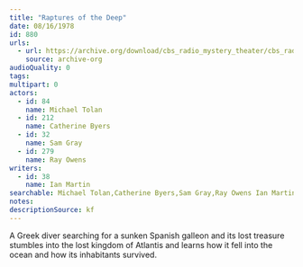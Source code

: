 ```yaml
---
title: "Raptures of the Deep"
date: 08/16/1978
id: 880
urls: 
  - url: https://archive.org/download/cbs_radio_mystery_theater/cbs_radio_mystery_theater-0851-0900.zip/cbs_radio_mystery_theater-0851-0900%2Fcbsrmt_0880_raptures_of_the_deep.mp3
    source: archive-org
audioQuality: 0
tags: 
multipart: 0
actors:  
  - id: 84
    name: Michael Tolan  
  - id: 212
    name: Catherine Byers  
  - id: 32
    name: Sam Gray  
  - id: 279
    name: Ray Owens
writers:  
  - id: 38
    name: Ian Martin
searchable: Michael Tolan,Catherine Byers,Sam Gray,Ray Owens Ian Martin
notes: 
descriptionSource: kf
---
```

A Greek diver searching for a sunken Spanish galleon and its lost treasure stumbles into the lost kingdom of Atlantis and learns how it fell into the ocean and how its inhabitants survived.